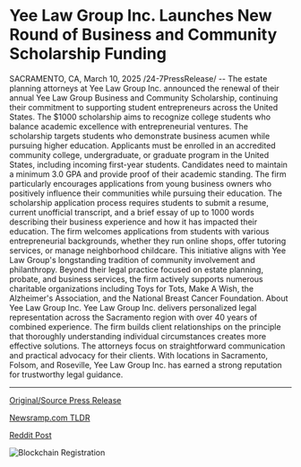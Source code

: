 # Yee Law Group Inc. Launches New Round of Business and Community Scholarship Funding

SACRAMENTO, CA, March 10, 2025 /24-7PressRelease/ -- The estate planning attorneys at Yee Law Group Inc. announced the renewal of their annual Yee Law Group Business and Community Scholarship, continuing their commitment to supporting student entrepreneurs across the United States. The $1000 scholarship aims to recognize college students who balance academic excellence with entrepreneurial ventures.  The scholarship targets students who demonstrate business acumen while pursuing higher education. Applicants must be enrolled in an accredited community college, undergraduate, or graduate program in the United States, including incoming first-year students. Candidates need to maintain a minimum 3.0 GPA and provide proof of their academic standing.  The firm particularly encourages applications from young business owners who positively influence their communities while pursuing their education.  The scholarship application process requires students to submit a resume, current unofficial transcript, and a brief essay of up to 1000 words describing their business experience and how it has impacted their education. The firm welcomes applications from students with various entrepreneurial backgrounds, whether they run online shops, offer tutoring services, or manage neighborhood childcare.  This initiative aligns with Yee Law Group's longstanding tradition of community involvement and philanthropy. Beyond their legal practice focused on estate planning, probate, and business services, the firm actively supports numerous charitable organizations including Toys for Tots, Make A Wish, the Alzheimer's Association, and the National Breast Cancer Foundation.  About Yee Law Group Inc.  Yee Law Group Inc. delivers personalized legal representation across the Sacramento region with over 40 years of combined experience. The firm builds client relationships on the principle that thoroughly understanding individual circumstances creates more effective solutions. The attorneys focus on straightforward communication and practical advocacy for their clients. With locations in Sacramento, Folsom, and Roseville, Yee Law Group Inc. has earned a strong reputation for trustworthy legal guidance. 

---

[Original/Source Press Release](https://www.24-7pressrelease.com/press-release/520436/yee-law-group-inc-launches-new-round-of-business-and-community-scholarship-funding)
                    

[Newsramp.com TLDR](https://newsramp.com/curated-news/yee-law-group-renews-business-and-community-scholarship-for-student-entrepreneurs/24e762408f69f4c8ea5833cdba78d9a2) 

 



[Reddit Post](https://www.reddit.com/r/newsramp/comments/1j7szp7/yee_law_group_renews_business_and_community/) 



![Blockchain Registration](https://cdn.newsramp.app/24-7PressRelease/qrcode/253/10/frogepzf.webp)